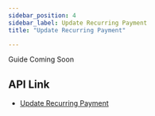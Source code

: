 ```yaml
---
sidebar_position: 4
sidebar_label: Update Recurring Payment
title: "Update Recurring Payment"

---
```


Guide Coming Soon

## API Link
* [Update Recurring Payment](../../api/recurring#update-recurring-payment)
